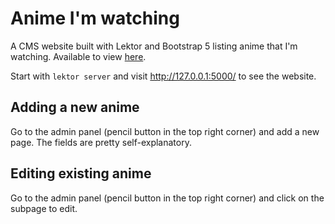 # Anime I'm watching

A CMS website built with Lektor and Bootstrap 5 listing anime that I'm watching. Available to view [here](https://distilledx.github.io/lektor-anime/).

Start with `lektor server` and visit http://127.0.0.1:5000/ to see the website.

## Adding a new anime

Go to the admin panel (pencil button in the top right corner) and add a new page. The fields are pretty self-explanatory.

## Editing existing anime

Go to the admin panel (pencil button in the top right corner) and click on the subpage to edit.
